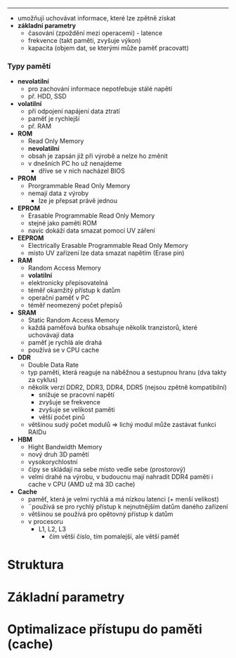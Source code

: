 ----

- umožňují uchovávat informace, které lze zpětně získat
- **základní parametry**
	- časování (zpoždění mezi operacemi) - latence
	- frekvence (takt paměti, zvyšuje výkon)
	- kapacita (objem dat, se kterými může paměť pracovatt)

### Typy pamětí

- **nevolatilní**
	- pro zachování informace nepotřebuje stálé napětí
	- př. HDD, SSD
- **volatilní**
	- při odpojení napájení data ztratí
	- paměť je rychlejší
	- př. RAM
- **ROM**
	- Read Only Memory
	- **nevolatilní**
	- obsah je zapsán již při výrobě a nelze ho změnit
	- v dnešních PC ho už nenajdeme
		- dříve se v nich nacházel BIOS
- **PROM**
	- Prorgrammable Read Only Memory
	- nemají data z výroby
		- lze je přepsat právě jednou
- **EPROM**
	- Erasable Programmable Read Only Memory
	- stejné jako paměti ROM
	- navíc dokáží data smazat pomocí UV záření
- **EEPROM**
	- Electrically Erasable Programmable Read Only Memory
	- místo UV zařízení lze data smazat napětím (Erase pin)
- **RAM**
	- Random Access Memory
	- **volatilní**
	- elektronicky přepisovatelná
	- téměř okamžitý přístup k datům
	- operační paměť v PC
	- téměř neomezený počet přepisů
- **SRAM**
	- Static Random Access Memory
	- každá paměťová buňka obsahuje několik tranzistorů, které uchovávají data
	- paměť je rychlá ale drahá
	- používá se v CPU cache
- **DDR**
	- Double Data Rate
	- typ paměti, která reaguje na náběžnou a sestupnou hranu (dva takty za cyklus)
	- několik verzí DDR2, DDR3, DDR4, DDR5 (nejsou zpětně kompatibilní)
		- snižuje se pracovní napětí
		- zvyšuje se frekvence
		- zvyšuje se velikost paměti
		- větší počet pinů 
	- většinou sudý počet modulů => lichý modul může zastávat funkci RAIDu
- **HBM**
	- Hight Bandwidth Memory
	- nový druh 3D pamětí
	- vysokorychlostní
	- čipy se skládají na sebe místo vedle sebe (prostorový)
	- velmi drahé na výrobu, v budoucnu mají nahradit DDR4 paměti i cache v CPU (AMD už má 3D cache)
- **Cache**
	- paměť, která je velmi rychlá a má nízkou latenci (+ menší velikost)
	- ¨používá se pro rychlý přístup k nejnutnějším datům daného zařízení
	- většinou se používá pro opětovný přístup k datům
	- v procesoru
		- L1, L2, L3
			- čím větší číslo, tím pomalejší, ale větší paměť
# Struktura
# Základní parametry
# Optimalizace přístupu do paměti (cache)
